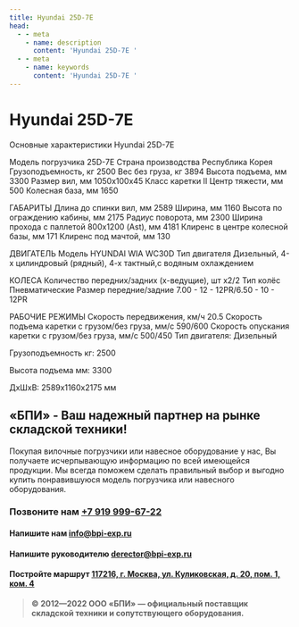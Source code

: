 ```yaml
---
title: Hyundai 25D-7E
head:
  - - meta
    - name: description
      content: 'Hyundai 25D-7E '
  - - meta
    - name: keywords 
      content: 'Hyundai 25D-7E '
---
```


# Hyundai 25D-7E
Основные характеристики Hyundai 25D-7E

Модель погрузчика
25D-7E
Страна производства
Республика Корея
Грузоподъемность, кг
2500
Вес без груза, кг
3894
Высота подъема, мм
3300
Размер вил, мм
1050x100x45
Класс каретки
II
Центр тяжести, мм
500
Колесная база, мм
1650

ГАБАРИТЫ
Длина до спинки вил, мм
2589
Ширина, мм
1160
Высота по ограждению кабины, мм
2175
Радиус поворота, мм
2300
Ширина прохода с паллетой 800х1200 (Ast), мм
4181
Клиренс в центре колесной базы, мм
171
Клиренс под мачтой, мм
130

ДВИГАТЕЛЬ
Модель
HYUNDAI WIA WC30D
Тип двигателя
Дизельный, 4-x цилиндровый (рядный), 4-х тактный,с водяным охлаждением

КОЛЕСА
Количество передних/задних (х-ведущие), шт
х2/2
Тип колёс
Пневматические
Размер передние/задние
7.00 - 12 - 12PR/6.50 - 10 - 12PR

РАБОЧИЕ РЕЖИМЫ
Скорость передвижения, км/ч
20.5
Скорость подъема каретки с грузом/без груза, мм/с
590/600
Скорость опускания каретки с грузом/без груза, мм/с
500/450
Тип двигателя: Дизельный

Грузоподъемность кг: 2500

Высота подъема мм: 3300

ДxШxВ: 2589x1160x2175 мм







## «БПИ» - Ваш надежный партнер на рынке складской техники!

Покупая вилочные погрузчики или навесное оборудование у нас, Вы получаете исчерпывающую информацию по всей имеющейся продукции. Мы всегда поможем сделать правильный выбор и выгодно купить понравившуюся модель погрузчика или навесного оборудования.


### Позвоните нам <a href="tel:+79199996722">+7 919 999-67-22</a>

#### Напишите нам <a href="mailto:info@bpi-exp.ru">info@bpi-exp.ru</a>

#### Напишите руководителю <a href="mailto:derector@bpi-exp.ru">derector@bpi-exp.ru</a>

#### Постройте маршрут <a href="https://yandex.ru/maps/213/moscow/?from=api-maps&ll=37.560718%2C55.567506&mode=routes&origin=jsapi_2_1_79&rtext=~55.567988%2C37.560664&rtt=mt&ruri=~&z=19">117216, г. Москва, ул. Куликовская, д. 20, пом. 1, ком. 4</a>

> **© 2012—2022 ООО «БПИ» — официальный поставщик складской техники и сопутствующего оборудования.**
